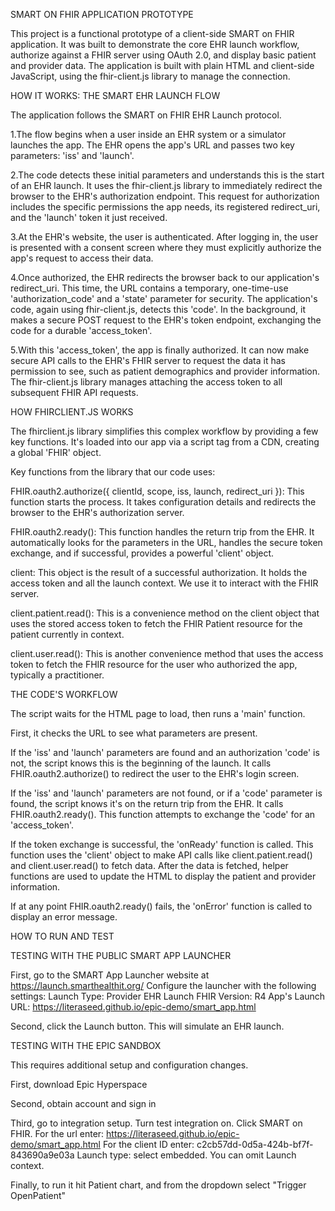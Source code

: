 SMART ON FHIR APPLICATION PROTOTYPE

This project is a functional prototype of a client-side SMART on FHIR application. It was built to demonstrate the core EHR launch workflow, authorize against a FHIR server using OAuth 2.0, and display basic patient and provider data. The application is built with plain HTML and client-side JavaScript, using the fhir-client.js library to manage the connection.


HOW IT WORKS: THE SMART EHR LAUNCH FLOW

The application follows the SMART on FHIR EHR Launch protocol.

1.The flow begins when a user inside an EHR system or a simulator launches the app. The EHR opens the app's URL and passes two key parameters: 'iss' and 'launch'.

2.The code detects these initial parameters and understands this is the start of an EHR launch. It uses the fhir-client.js library to immediately redirect the browser to the EHR's authorization endpoint. This request for authorization includes the specific permissions the app needs, its registered redirect_uri, and the 'launch' token it just received.

3.At the EHR's website, the user is authenticated. After logging in, the user is presented with a consent screen where they must explicitly authorize the app's request to access their data.

4.Once authorized, the EHR redirects the browser back to our application's redirect_uri. This time, the URL contains a temporary, one-time-use 'authorization_code' and a 'state' parameter for security. The application's code, again using fhir-client.js, detects this 'code'. In the background, it makes a secure POST request to the EHR's token endpoint, exchanging the code for a durable 'access_token'.

5.With this 'access_token', the app is finally authorized. It can now make secure API calls to the EHR's FHIR server to request the data it has permission to see, such as patient demographics and provider information. The fhir-client.js library manages attaching the access token to all subsequent FHIR API requests.

HOW FHIRCLIENT.JS WORKS


The fhirclient.js library simplifies this complex workflow by providing a few key functions. It's loaded into our app via a script tag from a CDN, creating a global 'FHIR' object.

Key functions from the library that our code uses:

FHIR.oauth2.authorize({ clientId, scope, iss, launch, redirect_uri }): This function starts the process. It takes configuration details and redirects the browser to the EHR's authorization server.

FHIR.oauth2.ready(): This function handles the return trip from the EHR. It automatically looks for the parameters in the URL, handles the secure token exchange, and if successful, provides a powerful 'client' object.

client: This object is the result of a successful authorization. It holds the access token and all the launch context. We use it to interact with the FHIR server.

client.patient.read(): This is a convenience method on the client object that uses the stored access token to fetch the FHIR Patient resource for the patient currently in context.

client.user.read(): This is another convenience method that uses the access token to fetch the FHIR resource for the user who authorized the app, typically a practitioner.

THE CODE'S WORKFLOW

The script waits for the HTML page to load, then runs a 'main' function.

First, it checks the URL to see what parameters are present.

If the 'iss' and 'launch' parameters are found and an authorization 'code' is not, the script knows this is the beginning of the launch. It calls FHIR.oauth2.authorize() to redirect the user to the EHR's login screen.

If the 'iss' and 'launch' parameters are not found, or if a 'code' parameter is found, the script knows it's on the return trip from the EHR. It calls FHIR.oauth2.ready(). This function attempts to exchange the 'code' for an 'access_token'.

If the token exchange is successful, the 'onReady' function is called. This function uses the 'client' object to make API calls like client.patient.read() and client.user.read() to fetch data. After the data is fetched, helper functions are used to update the HTML to display the patient and provider information.

If at any point FHIR.oauth2.ready() fails, the 'onError' function is called to display an error message.

HOW TO RUN AND TEST

TESTING WITH THE PUBLIC SMART APP LAUNCHER

First, go to the SMART App Launcher website at https://launch.smarthealthit.org/
Configure the launcher with the following settings:
Launch Type: Provider EHR Launch
FHIR Version: R4
App's Launch URL: https://literaseed.github.io/epic-demo/smart_app.html

Second, click the Launch button. This will simulate an EHR launch.

TESTING WITH THE EPIC SANDBOX

This requires additional setup and configuration changes.

First, download Epic Hyperspace

Second, obtain account and sign in

Third, go to integration setup. Turn test integration on. Click SMART on FHIR. For the url enter: https://literaseed.github.io/epic-demo/smart_app.html  For the client ID enter: c2cb57dd-0d5a-424b-bf7f-843690a9e03a Launch type: select embedded. You can omit Launch context. 

Finally, to run it hit Patient chart, and from the dropdown select "Trigger OpenPatient"





